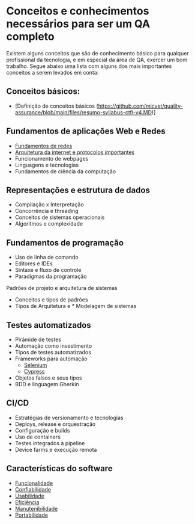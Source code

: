 # Conceitos e conhecimentos necessários para ser um QA completo

Existem alguns conceitos que são de conhecimento básico para qualquer profissional da tecnologia, e em especial da área de QA, exercer um bom trabalho. Segue abaixo uma lista com alguns dos mais importantes conceitos
a serem levados em conta:

## Conceitos básicos:

* [Definição de conceitos básicos (https://github.com/micvet/quality-assurance/blob/main/files/resumo-syllabus-ctfl-v4.MD)]

## Fundamentos de aplicações Web e Redes

* [Fundamentos de redes](https://github.com/micvet/cisco_network)
* [Arquitetura da internet e protocolos importantes](https://github.com/micvet/cisco_network)
* Funcionamento de webpages
* Linguagens e tecnologias
* Fundamentos de ciência da computação

## Representações e estrutura de dados
* Compilação x Interpretação
* Concorrência e threading
* Conceitos de sistemas operacionais
* Algoritmos e complexidade

## Fundamentos de programação

* Uso de linha de comando
* Editores e IDEs
* Sintaxe e fluxo de controle
* Paradigmas da programação

Padrões de projeto e arquitetura de sistemas

* Conceitos e tipos de padrões
* Tipos de Arquitetura e * Modelagem de sistemas

## Testes automatizados

* Pirâmide de testes
* Automação como investimento
* Tipos de testes automatizados
* Frameworks para automação
  * [Selenium](https://github.com/micvet/extracao_dados_selenium/blob/main/arquivos/Selenium.MD)
  * [Cypress](https://github.com/micvet/quality-assurance/blob/main/Automacoes-Cypress/Cypress.MD)
* Objetos falsos e seus tipos
* BDD e linguagem Gherkin

## CI/CD

* Estratégias de versionamento e tecnologias
* Deploys, release e orquestração
* Configuração e builds
* Uso de containers
* Testes integrados à pipeline
* Device farms e execução remota

## Características do software

* [Funcionalidade](Conceitos-importantes/caracteristicas-do-software.MD)
* [Confiabilidade](Conceitos-importantes/caracteristicas-do-software.MD)
* [Usabilidade](Conceitos-importantes/caracteristicas-do-software.MD)
* [Eficiência](Conceitos-importantes/caracteristicas-do-software.MD)
* [Manutenibilidade](Conceitos-importantes/caracteristicas-do-software.MD)
* [Portabilidade](Conceitos-importantes/caracteristicas-do-software.MD)


